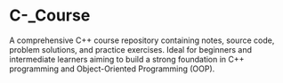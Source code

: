 # C-_Course
A comprehensive C++ course repository containing notes, source code, problem solutions, and practice exercises. Ideal for beginners and intermediate learners aiming to build a strong foundation in C++ programming and Object-Oriented Programming (OOP).
